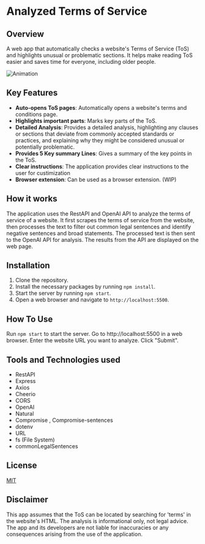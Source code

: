 # Analyzed Terms of Service

## Overview

A web app that automatically checks a website's Terms of Service (ToS) and highlights unusual or problematic sections. It helps make reading ToS easier and saves time for everyone, including older people.

![Animation](https://github.com/davidjia223/TOS-analyzer/assets/45841175/4ee8c368-cec8-4305-b587-6dfcc4c7a73f)

## Key Features

- **Auto-opens ToS pages**: Automatically opens a website's terms and conditions page.
- **Highlights important parts**: Marks key parts of the ToS.
- **Detailed Analysis**: Provides a detailed analysis, highlighting any clauses or sections that deviate from commonly accepted standards or practices, and explaining why they might be considered unusual or potentially problematic.
- **Provides 5 Key summary Lines**: Gives a summary of the key points in the ToS.
- **Clear instructions**: The application provides clear instructions to the user for custimization
- **Browser extension**: Can be used as a browser extension. (WIP)

## How it works

The application uses the RestAPI and OpenAI API to analyze the terms of service of a website. It first scrapes the terms of service from the website, then processes the text to filter out common legal sentences and identify negative sentences and broad statements. The processed text is then sent to the OpenAI API for analysis. The results from the API are displayed on the web page.

## Installation

1. Clone the repository.
2. Install the necessary packages by running `npm install`.
3. Start the server by running `npm start`.
4. Open a web browser and navigate to `http://localhost:5500`.

## How To Use
Run `npm start` to start the server.
Go to http://localhost:5500 in a web browser.
Enter the website URL you want to analyze.
Click "Submit".

## Tools and Technologies used

- RestAPI
- Express
- Axios
- Cheerio
- CORS
- OpenAI
- Natural
- Compromise , Compromise-sentences
- dotenv
- URL
- fs (File System)
- commonLegalSentences
    
## License

[MIT](https://choosealicense.com/licenses/mit/)

## Disclaimer

This app assumes that the ToS can be located by searching for 'terms' in the website's HTML. The analysis is informational only, not legal advice. The app and its developers are not liable for inaccuracies or any consequences arising from the use of the application.
